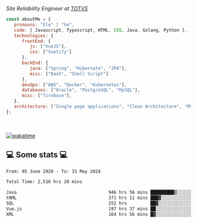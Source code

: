 <p><em>Site Reliability Engineer at <a href="https://www.totvs.com/">TOTVS</a></br>
</em></p>


```javascript
const aboutMe = {
   pronouns: "Ele" | "he",
   code: [ Javascript, Typescript, HTML, CSS, Java, Golang, Python ],
   technologies: {
      frontEnd: {
         js: ["VueJS"],
         css: ["Vuetify"]
      },
      backEnd: {
         java: ["Spring", "Hibernate", "JPA"],
         misc: ["Bash", "Shell Script"]
      },
      devOps: ["AWS", "Docker", "Kubernetes"],
      databases: ["Oracle", "PostgreSQL", "MySQL"],
      misc: ["firebase"],
   },
   architecture: ["Single page applications", "Clean Architecture", "MVC", "Microservices"],
};
```
</br></br>
[![wakatime](https://wakatime.com/badge/user/a3a8ed06-d304-4d6b-bc86-4adc418cdea7.svg)](https://wakatime.com/@a3a8ed06-d304-4d6b-bc86-4adc418cdea7)
<h2>💻 Some stats 💻</h2>

<!--START_SECTION:waka-->

```txt
From: 05 June 2020 - To: 15 May 2024

Total Time: 2,516 hrs 20 mins

Java                                   946 hrs 56 mins █████████▒░░░░░░░░░░░░░░░   37.63 %
YAML                                   371 hrs 11 mins ███▓░░░░░░░░░░░░░░░░░░░░░   14.75 %
SQL                                    252 hrs         ██▓░░░░░░░░░░░░░░░░░░░░░░   10.01 %
Vue.js                                 197 hrs 37 mins ██░░░░░░░░░░░░░░░░░░░░░░░   07.85 %
XML                                    164 hrs 56 mins █▓░░░░░░░░░░░░░░░░░░░░░░░   06.55 %
```

<!--END_SECTION:waka-->
